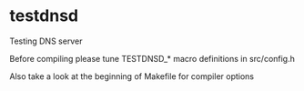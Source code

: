 testdnsd
========

Testing DNS server

Before compiling please tune TESTDNSD_* macro definitions in src/config.h

Also take a look at the beginning of Makefile for compiler options
